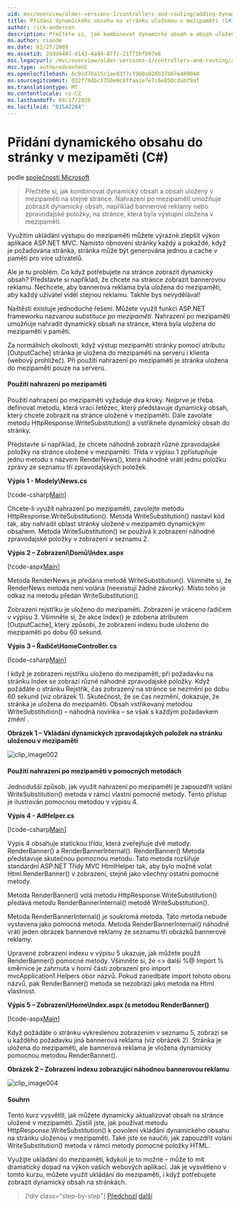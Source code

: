 ```yaml
---
uid: mvc/overview/older-versions-1/controllers-and-routing/adding-dynamic-content-to-a-cached-page-cs
title: Přidání dynamického obsahu na stránku uloženou v mezipaměti (C#) | Dokumenty společnosti Microsoft
author: rick-anderson
description: Přečtěte si, jak kombinovat dynamický obsah a obsah uložený v mezipaměti na stejné stránce. Substituce po mezipaměti umožňuje zobrazit dynamický obsah, například bannerové reklamy o...
ms.author: riande
ms.date: 01/27/2009
ms.assetid: 2ddd4407-d143-4a94-877c-21771bfb97a6
msc.legacyurl: /mvc/overview/older-versions-1/controllers-and-routing/adding-dynamic-content-to-a-cached-page-cs
msc.type: authoredcontent
ms.openlocfilehash: 6c8cd70a15c1ae93f7cf9b0a026b37b07e489040
ms.sourcegitcommit: 022f79dbc1350e0c6ffaa1e7e7c6e850cdabf9af
ms.translationtype: MT
ms.contentlocale: cs-CZ
ms.lasthandoff: 04/17/2020
ms.locfileid: "81542284"
---
```

# <a name="adding-dynamic-content-to-a-cached-page-c"></a>Přidání dynamického obsahu do stránky v mezipaměti (C#)

podle [společnosti Microsoft](https://github.com/microsoft)

> Přečtěte si, jak kombinovat dynamický obsah a obsah uložený v mezipaměti na stejné stránce. Nahrazení po mezipaměti umožňuje zobrazit dynamický obsah, například bannerové reklamy nebo zpravodajské položky, na stránce, která byla výstupní uložena v mezipaměti.

Využitím ukládání výstupu do mezipaměti můžete výrazně zlepšit výkon aplikace ASP.NET MVC. Namísto obnovení stránky každý a pokaždé, když je požadována stránka, stránka může být generována jednou a cache v paměti pro více uživatelů.

Ale je tu problém. Co když potřebujete na stránce zobrazit dynamický obsah? Představte si například, že chcete na stránce zobrazit bannerovou reklamu. Nechcete, aby bannerová reklama byla uložena do mezipaměti, aby každý uživatel viděl stejnou reklamu. Takhle bys nevydělával!

Naštěstí existuje jednoduché řešení. Můžete využít funkci ASP.NET frameworku nazvanou *substituce po mezipaměti*. Nahrazení po mezipaměti umožňuje nahradit dynamický obsah na stránce, která byla uložena do mezipaměti v paměti.

Za normálních okolností, když výstup mezipaměti stránky pomocí atributu [OutputCache] stránka je uložena do mezipaměti na serveru i klienta (webový prohlížeč). Při použití nahrazení po mezipaměti je stránka uložena do mezipaměti pouze na serveru.

#### <a name="using-post-cache-substitution"></a>Použití nahrazení po mezipaměti

Použití nahrazení po mezipaměti vyžaduje dva kroky. Nejprve je třeba definovat metodu, která vrací řetězec, který představuje dynamický obsah, který chcete zobrazit na stránce uložené v mezipaměti. Dále zavoláte metodu HttpResponse.WriteSubstitution() a vstříknete dynamický obsah do stránky.

Představte si například, že chcete náhodně zobrazit různé zpravodajské položky na stránce uložené v mezipaměti. Třída v výpisu 1 zpřístupňuje jednu metodu s názvem RenderNews(), která náhodně vrátí jednu položku zprávy ze seznamu tří zpravodajských položek.

**Výpis 1 - Modely\News.cs**

[!code-csharp[Main](adding-dynamic-content-to-a-cached-page-cs/samples/sample1.cs)]

Chcete-li využít nahrazení po mezipaměti, zavolejte metodu HttpResponse.WriteSubstitution(). Metoda WriteSubstitution() nastaví kód tak, aby nahradil oblast stránky uložené v mezipaměti dynamickým obsahem. Metoda WriteSubstitution() se používá k zobrazení náhodné zpravodajské položky v zobrazení v seznamu 2.

**Výpis 2 – Zobrazení\Domů\Index.aspx**

[!code-aspx[Main](adding-dynamic-content-to-a-cached-page-cs/samples/sample2.aspx)]

Metoda RenderNews je předána metodě WriteSubstitution(). Všimněte si, že RenderNews metoda není volána (neexistují žádné závorky). Místo toho je odkaz na metodu předán WriteSubstitution().

Zobrazení rejstříku je uloženo do mezipaměti. Zobrazení je vráceno řadičem v výpisu 3. Všimněte si, že akce Index() je zdobena atributem [OutputCache], který způsobí, že zobrazení indexu bude uloženo do mezipaměti po dobu 60 sekund.

**Výpis 3 – Řadiče\HomeController.cs**

[!code-csharp[Main](adding-dynamic-content-to-a-cached-page-cs/samples/sample3.cs)]

I když je zobrazení rejstříku uloženo do mezipaměti, při požadavku na stránku Index se zobrazí různé náhodné zpravodajské položky. Když požádáte o stránku Rejstřík, čas zobrazený na stránce se nezmění po dobu 60 sekund (viz obrázek 1). Skutečnost, že se čas nezmění, dokazuje, že stránka je uložena do mezipaměti. Obsah vstřikovaný metodou WriteSubstitution() – náhodná novinka – se však s každým požadavkem změní .

**Obrázek 1 – Vkládání dynamických zpravodajských položek na stránku uloženou v mezipaměti**

![clip_image002](adding-dynamic-content-to-a-cached-page-cs/_static/image1.jpg)

#### <a name="using-post-cache-substitution-in-helper-methods"></a>Použití nahrazení po mezipaměti v pomocných metodách

Jednodušší způsob, jak využít nahrazení po mezipaměti je zapouzdřit volání WriteSubstitution() metoda v rámci vlastní pomocné metody. Tento přístup je ilustrován pomocnou metodou v výpisu 4.

**Výpis 4 - AdHelper.cs**

[!code-csharp[Main](adding-dynamic-content-to-a-cached-page-cs/samples/sample4.cs)]

Výpis 4 obsahuje statickou třídu, která zveřejňuje dvě metody: RenderBanner() a RenderBannerInternal(). RenderBanner() Metoda představuje skutečnou pomocnou metodu. Tato metoda rozšiřuje standardní ASP.NET Třídy MVC HtmlHelper tak, aby bylo možné volat Html.RenderBanner() v zobrazení, stejně jako všechny ostatní pomocné metody.

Metoda RenderBanner() volá metodu HttpResponse.WriteSubstitution() předává metodu RenderBannerInternal() metodě WriteSubstitution().

Metoda RenderBannerInternal() je soukromá metoda. Tato metoda nebude vystavena jako pomocná metoda. Metoda RenderBannerInternal() náhodně vrátí jeden obrázek bannerové reklamy ze seznamu tří obrázků bannerové reklamy.

Upravené zobrazení indexu v výpisu 5 ukazuje, jak můžete použít RenderBanner() pomocné metody. Všimněte si, že &lt;&gt; další %@ Import % směrnice je zahrnuta v horní části zobrazení pro import mvcApplication1.Helpers obor názvů. Pokud zanedbáte import tohoto oboru názvů, pak RenderBanner() metoda se nezobrazí jako metoda na Html vlastnost.

**Výpis 5 – Zobrazení\Home\Index.aspx (s metodou RenderBanner()**

[!code-aspx[Main](adding-dynamic-content-to-a-cached-page-cs/samples/sample5.aspx)]

Když požádáte o stránku vykreslenou zobrazením v seznamu 5, zobrazí se u každého požadavku jiná bannerová reklama (viz obrázek 2). Stránka je uložena do mezipaměti, ale bannerová reklama je vložena dynamicky pomocnou metodou RenderBanner().

**Obrázek 2 – Zobrazení indexu zobrazující náhodnou bannerovou reklamu**

![clip_image004](adding-dynamic-content-to-a-cached-page-cs/_static/image2.jpg)

#### <a name="summary"></a>Souhrn

Tento kurz vysvětlil, jak můžete dynamicky aktualizovat obsah na stránce uložené v mezipaměti. Zjistili jste, jak používat metodu HttpResponse.WriteSubstitution() k povolení vkládání dynamického obsahu na stránku uloženou v mezipaměti. Také jste se naučili, jak zapouzdřit volání WriteSubstitution() metoda v rámci metody pomocné položky HTML.

Využijte ukládání do mezipaměti, kdykoli je to možné – může to mít dramatický dopad na výkon vašich webových aplikací. Jak je vysvětleno v tomto kurzu, můžete využít ukládání do mezipaměti, i když potřebujete zobrazit dynamický obsah na stránkách.

> [!div class="step-by-step"]
> [Předchozí](improving-performance-with-output-caching-cs.md)
> [další](creating-a-controller-cs.md)
